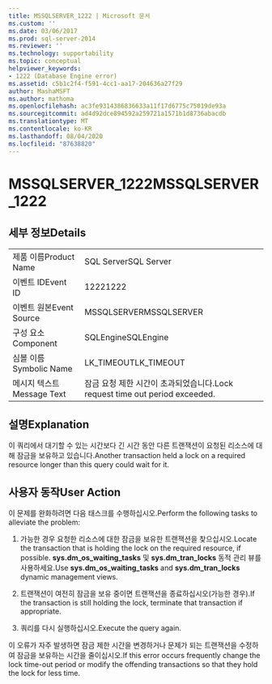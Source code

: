 ```yaml
---
title: MSSQLSERVER_1222 | Microsoft 문서
ms.custom: ''
ms.date: 03/06/2017
ms.prod: sql-server-2014
ms.reviewer: ''
ms.technology: supportability
ms.topic: conceptual
helpviewer_keywords:
- 1222 (Database Engine error)
ms.assetid: c5b1c2f4-f591-4cc1-aa17-204636a27f29
author: MashaMSFT
ms.author: mathoma
ms.openlocfilehash: ac3fe9314386836633a11f17d6775c75019de93a
ms.sourcegitcommit: ad4d92dce894592a259721a1571b1d8736abacdb
ms.translationtype: MT
ms.contentlocale: ko-KR
ms.lasthandoff: 08/04/2020
ms.locfileid: "87638820"
---
```

# <a name="mssqlserver_1222"></a><span data-ttu-id="46999-102">MSSQLSERVER_1222</span><span class="sxs-lookup"><span data-stu-id="46999-102">MSSQLSERVER_1222</span></span>
    
## <a name="details"></a><span data-ttu-id="46999-103">세부 정보</span><span class="sxs-lookup"><span data-stu-id="46999-103">Details</span></span>  
  
|||  
|-|-|  
|<span data-ttu-id="46999-104">제품 이름</span><span class="sxs-lookup"><span data-stu-id="46999-104">Product Name</span></span>|<span data-ttu-id="46999-105">SQL Server</span><span class="sxs-lookup"><span data-stu-id="46999-105">SQL Server</span></span>|  
|<span data-ttu-id="46999-106">이벤트 ID</span><span class="sxs-lookup"><span data-stu-id="46999-106">Event ID</span></span>|<span data-ttu-id="46999-107">1222</span><span class="sxs-lookup"><span data-stu-id="46999-107">1222</span></span>|  
|<span data-ttu-id="46999-108">이벤트 원본</span><span class="sxs-lookup"><span data-stu-id="46999-108">Event Source</span></span>|<span data-ttu-id="46999-109">MSSQLSERVER</span><span class="sxs-lookup"><span data-stu-id="46999-109">MSSQLSERVER</span></span>|  
|<span data-ttu-id="46999-110">구성 요소</span><span class="sxs-lookup"><span data-stu-id="46999-110">Component</span></span>|<span data-ttu-id="46999-111">SQLEngine</span><span class="sxs-lookup"><span data-stu-id="46999-111">SQLEngine</span></span>|  
|<span data-ttu-id="46999-112">심볼 이름</span><span class="sxs-lookup"><span data-stu-id="46999-112">Symbolic Name</span></span>|<span data-ttu-id="46999-113">LK_TIMEOUT</span><span class="sxs-lookup"><span data-stu-id="46999-113">LK_TIMEOUT</span></span>|  
|<span data-ttu-id="46999-114">메시지 텍스트</span><span class="sxs-lookup"><span data-stu-id="46999-114">Message Text</span></span>|<span data-ttu-id="46999-115">잠금 요청 제한 시간이 초과되었습니다.</span><span class="sxs-lookup"><span data-stu-id="46999-115">Lock request time out period exceeded.</span></span>|  
  
## <a name="explanation"></a><span data-ttu-id="46999-116">설명</span><span class="sxs-lookup"><span data-stu-id="46999-116">Explanation</span></span>  
 <span data-ttu-id="46999-117">이 쿼리에서 대기할 수 있는 시간보다 긴 시간 동안 다른 트랜잭션이 요청된 리소스에 대해 잠금을 보유하고 있습니다.</span><span class="sxs-lookup"><span data-stu-id="46999-117">Another transaction held a lock on a required resource longer than this query could wait for it.</span></span>  
  
## <a name="user-action"></a><span data-ttu-id="46999-118">사용자 동작</span><span class="sxs-lookup"><span data-stu-id="46999-118">User Action</span></span>  
 <span data-ttu-id="46999-119">이 문제를 완화하려면 다음 태스크를 수행하십시오.</span><span class="sxs-lookup"><span data-stu-id="46999-119">Perform the following tasks to alleviate the problem:</span></span>  
  
1.  <span data-ttu-id="46999-120">가능한 경우 요청한 리소스에 대한 잠금을 보유한 트랜잭션을 찾으십시오.</span><span class="sxs-lookup"><span data-stu-id="46999-120">Locate the transaction that is holding the lock on the required resource, if possible.</span></span> <span data-ttu-id="46999-121">**sys.dm_os_waiting_tasks** 및 **sys.dm_tran_locks** 동적 관리 뷰를 사용하세요.</span><span class="sxs-lookup"><span data-stu-id="46999-121">Use **sys.dm_os_waiting_tasks** and **sys.dm_tran_locks** dynamic management views.</span></span>  
  
2.  <span data-ttu-id="46999-122">트랜잭션이 여전히 잠금을 보유 중이면 트랜잭션을 종료하십시오(가능한 경우).</span><span class="sxs-lookup"><span data-stu-id="46999-122">If the transaction is still holding the lock, terminate that transaction if appropriate.</span></span>  
  
3.  <span data-ttu-id="46999-123">쿼리를 다시 실행하십시오.</span><span class="sxs-lookup"><span data-stu-id="46999-123">Execute the query again.</span></span>  
  
 <span data-ttu-id="46999-124">이 오류가 자주 발생하면 잠금 제한 시간을 변경하거나 문제가 되는 트랜잭션을 수정하여 잠금을 보유하는 시간을 줄이십시오.</span><span class="sxs-lookup"><span data-stu-id="46999-124">If this error occurs frequently change the lock time-out period or modify the offending transactions so that they hold the lock for less time.</span></span>  
  
  

